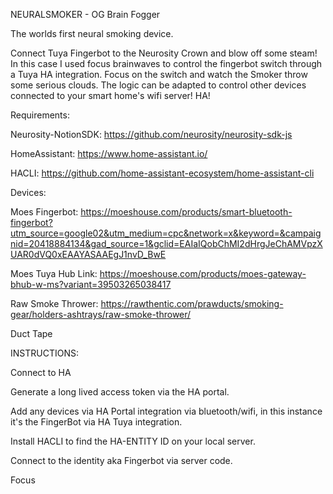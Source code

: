 NEURALSMOKER - OG Brain Fogger

The worlds first neural smoking device. 

Connect Tuya Fingerbot to the Neurosity Crown and blow off some steam! In this case I used focus brainwaves to control the fingerbot switch through a Tuya HA integration. Focus on the switch and watch the Smoker throw some serious clouds. The logic can be adapted to control other devices connected to your smart home's wifi server! HA!


Requirements:

Neurosity-NotionSDK: https://github.com/neurosity/neurosity-sdk-js 

HomeAssistant: https://www.home-assistant.io/

HACLI: https://github.com/home-assistant-ecosystem/home-assistant-cli

Devices:

Moes Fingerbot:
https://moeshouse.com/products/smart-bluetooth-fingerbot?utm_source=google02&utm_medium=cpc&network=x&keyword=&campaignid=20418884134&gad_source=1&gclid=EAIaIQobChMI2dHrgJeChAMVpzXUAR0dVQ0xEAAYASAAEgJ1nvD_BwE

Moes Tuya Hub Link:
https://moeshouse.com/products/moes-gateway-bhub-w-ms?variant=39503265038417

Raw Smoke Thrower:
https://rawthentic.com/prawducts/smoking-gear/holders-ashtrays/raw-smoke-thrower/

Duct Tape


INSTRUCTIONS:

Connect to HA

Generate a long lived access token via the HA portal. 

Add any devices via HA Portal integration via bluetooth/wifi, in this instance it's the FingerBot via HA Tuya integration.

Install HACLI to find the HA-ENTITY ID on your local server. 

Connect to the identity aka Fingerbot via server code.

Focus 


 
